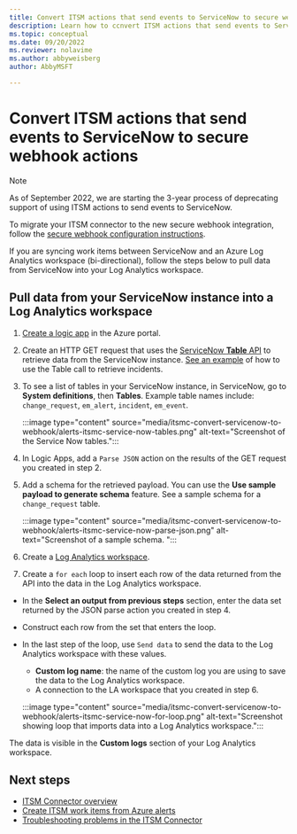 ```yaml
---
title: Convert ITSM actions that send events to ServiceNow to secure webhook actions
description: Learn how to ccnvert ITSM actions that send events to ServiceNow to secure webhook actions.
ms.topic: conceptual
ms.date: 09/20/2022
ms.reviewer: nolavime
ms.author: abbyweisberg
author: AbbyMSFT

---
```


# Convert ITSM actions that send events to ServiceNow to secure webhook actions

> [!NOTE]
> As of September 2022, we are starting the 3-year process of deprecating support of using ITSM actions to send events to ServiceNow.

To migrate your ITSM connector to the new secure webhook integration, follow the [secure webhook configuration instructions](itsmc-secure-webhook-connections-servicenow.md).

If you are syncing work items between ServiceNow and an Azure Log Analytics workspace (bi-directional), follow the steps below to pull data from ServiceNow into your Log Analytics workspace.

## Pull data from your ServiceNow instance into a Log Analytics workspace

1.	[Create a logic app](../../logic-apps/quickstart-create-first-logic-app-workflow.md) in the Azure portal.
1.	Create an HTTP GET request that uses the [ServiceNow **Table** API](https://developer.servicenow.com/dev.do#!/reference/api/sandiego/rest/c_TableAPI) to retrieve data from the ServiceNow instance. [See an example](https://docs.servicenow.com/bundle/sandiego-application-development/page/integrate/inbound-rest/concept/use-REST-API-Explorer.html#t_GetStartedRetrieveExisting) of how to use the Table call to retrieve incidents.
1.	To see a list of tables in your ServiceNow instance, in ServiceNow, go to **System definitions**, then **Tables**. Example table names include: `change_request`, `em_alert`, `incident`, `em_event`.

    :::image type="content" source="media/itsmc-convert-servicenow-to-webhook/alerts-itsmc-service-now-tables.png" alt-text="Screenshot of the Service Now tables.":::

1.	In Logic Apps, add a `Parse JSON` action on the results of the GET request you created in step 2.
1.	Add a schema for the retrieved payload. You can use the **Use sample payload to generate schema** feature. See a sample schema for a `change_request` table.

    :::image type="content" source="media/itsmc-convert-servicenow-to-webhook/alerts-itsmc-service-now-parse-json.png" alt-text="Screenshot of a sample schema.  ":::

1. Create a [Log Analytics workspace](../logs/quick-create-workspace.md#create-the-workspace).
1.	Create a `for each` loop to insert each row of the data returned from the API into the data in the Log Analytics workspace.
 -	In the **Select an output from previous steps** section, enter the data set returned by the JSON parse action you created in step 4.
 -	Construct each row from the set that enters the loop.
 -	In the last step of the loop, use `Send data` to send the data to the Log Analytics workspace with these values.
     - **Custom log name**: the name of the custom log you are using to save the data to the Log Analytics workspace. 
     - A connection to the LA workspace that you created in step 6.

    :::image type="content" source="media/itsmc-convert-servicenow-to-webhook/alerts-itsmc-service-now-for-loop.png" alt-text="Screenshot showing loop that imports data into a Log Analytics workspace.":::

The data is visible in the **Custom logs** section of your Log Analytics workspace.

## 

## Next steps

* [ITSM Connector overview](itsmc-overview.md)
* [Create ITSM work items from Azure alerts](./itsmc-definition.md#create-itsm-work-items-from-azure-alerts)
* [Troubleshooting problems in the ITSM Connector](./itsmc-resync-servicenow.md)
